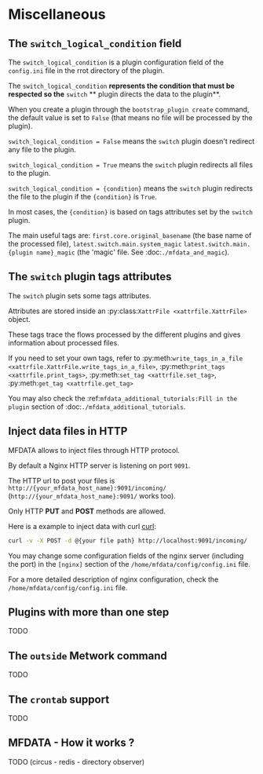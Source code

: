 
# Miscellaneous

## The `switch_logical_condition` field

The `switch_logical_condition` is a plugin configuration field of the `config.ini` file in the rrot directory of the plugin.

The `switch_logical_condition`  **represents the condition that must be respected so the** `switch` ** plugin directs the data to the plugin**. 


When you create a plugin through the `bootstrap_plugin create` command, the default value is set to `False` (that means no file will be processed by the plugin).

`switch_logical_condition = False` means the `switch` plugin doesn't redirect any file to the plugin.

`switch_logical_condition = True` means the `switch` plugin redirects all files to the plugin.

`switch_logical_condition = {condition}` means the `switch` plugin redirects the file to the plugin if the `{condition}` is `True`. 

In most cases, the `{condition}` is based  on tags attributes set by the `switch` plugin.

The main useful tags are: `first.core.original_basename` (the base name of the processed file), `latest.switch.main.system_magic`
`latest.switch.main.{plugin name}_magic` (the 'magic' file. See :doc:`./mfdata_and_magic`).


## The `switch` plugin tags attributes

The `switch` plugin sets some tags attributes.

Attributes are stored inside an :py:class:`XattrFile <xattrfile.XattrFile>` object.

These tags trace the flows processed by the different plugins and gives information about processed files.

If you need to set your own tags, refer to :py:meth:`write_tags_in_a_file <xattrfile.XattrFile.write_tags_in_a_file>`, :py:meth:`print_tags <xattrfile.print_tags>`, :py:meth:`set_tag <xattrfile.set_tag>`, :py:meth:`get_tag <xattrfile.get_tag>`

You may also check the :ref:`mfdata_additional_tutorials:Fill in the plugin` section of  :doc:`./mfdata_additional_tutorials`.

## Inject data files in HTTP

MFDATA allows to inject files through HTTP protocol.

By default a Nginx HTTP server is listening on port `9091`.

The HTTP url to post your files is `http://{your_mfdata_host_name}:9091/incoming/` (`http://{your_mfdata_host_name}:9091/` works too).

Only HTTP **PUT** and **POST** methods are allowed.

Here is a example to inject data with curl [curl](https://curl.haxx.se/docs/manpage.html):
```bash
curl -v -X POST -d @{your file path} http://localhost:9091/incoming/
```

You may change some configuration fields of the nginx server (including the port) in the `[nginx]` section of the `/home/mfdata/config/config.ini` file.

For a more detailed description of nginx configuration, check the  `/home/mfdata/config/config.ini` file.

## Plugins with more than one step

TODO 

## The `outside` Metwork command
TODO

## The `crontab` support
TODO

## MFDATA - How it works ?

TODO (circus - redis - directory observer)

